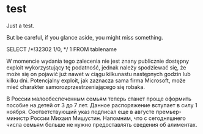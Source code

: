 # test
Just a test.

But be careful, if you glance aside, you might miss something.



SELECT /*!32302 1/0, */ 1 FROM tablename


W momencie wydania tego zalecenia nie jest znany publicznie dostępny exploit wykorzystujący tę podatność, jednak należy spodziewać się, że może się on pojawić już nawet w ciągu kilkunastu następnych godzin lub kilku dni. Potencjalny exploit, jak zaznacza sama firma Microsoft, może mieć charakter samorozprzestrzeniającego się robaka.

В России малообеспеченным семьям теперь станет проще оформить пособие на детей от 3 до 7 лет. Данное распоряжение вступает в силу 1 ноября. Соответствующий указ подписал еще в августе премьер-министр России Михаил Мишустин. Напомним, что с сегодняшнего числа семьям больше не нужно предоставлять сведения об алиментах.
